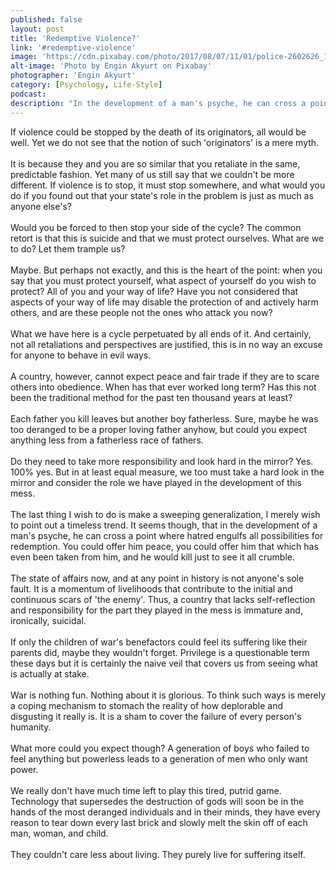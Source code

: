 ```yaml
---
published: false
layout: post
title: 'Redemptive Violence?'
link: '#redemptive-violence'
image: 'https://cdn.pixabay.com/photo/2017/08/07/11/01/police-2602626_1280.jpg'
alt-image: 'Photo by Engin Akyurt on Pixabay'
photographer: 'Engin Akyurt'
category: [Psychology, Life-Style]
podcast: 
description: "In the development of a man's psyche, he can cross a point where hatred engulfs all possibilities for redemption. You could offer him peace, you could offer him that which has even been taken from him and he would still kill just to see it all crumble. "
---
```


If violence could be stopped by the death of its originators, all would be well. Yet we do not see that the notion of such 'originators' is a mere myth.
<br>
<br>
It is because they and you are so similar that you retaliate in the same, predictable fashion. Yet many of us still say that we couldn't be more different. If violence is to stop, it must stop somewhere, and what would you do if you found out that your state's role in the problem is just as much as anyone else's?
<br>
<br>
Would you be forced to then stop your side of the cycle? The common retort is that this is suicide and that we must protect ourselves. What are we to do? Let them trample us?
<br>
<br>
Maybe. But perhaps not exactly, and this is the heart of the point: when you say that you must protect yourself, what aspect of yourself do you wish to protect? All of you and your way of life? Have you not considered that aspects of your way of life may disable the protection of and actively harm others, and are these people not the ones who attack you now? 
<br>
<br>
What we have here is a cycle perpetuated by all ends of it. And certainly, not all retaliations and perspectives are justified, this is in no way an excuse for anyone to behave in evil ways. 
<br>
<br>
A country, however, cannot expect peace and fair trade if they are to scare others into obedience. When has that ever worked long term? Has this not been the traditional method for the past ten thousand years at least? 
<br>
<br>
Each father you kill leaves but another boy fatherless. Sure, maybe he was too deranged to be a proper loving father anyhow, but could you expect anything less from a fatherless race of fathers. 
<br>
<br>
Do they need to take more responsibility and look hard in the mirror? Yes. 100% yes. But in at least equal measure, we too must take a hard look in the mirror and consider the role we have played in the development of this mess.
<br>
<br>
The last thing I wish to do is make a sweeping generalization, I merely wish to point out a timeless trend. It seems though, that in the development of a man's psyche, he can cross a point where hatred engulfs all possibilities for redemption. You could offer him peace, you could offer him that which has even been taken from him, and he would kill just to see it all crumble. 
<br>
<br>
The state of affairs now, and at any point in history is not anyone's sole fault. It is a momentum of livelihoods that contribute to the initial and continuous scars of 'the enemy'. Thus, a country that lacks self-reflection and responsibility for the part they played in the mess is immature and, ironically, suicidal.
<br>
<br>
If only the children of war's benefactors could feel its suffering like their parents did, maybe they wouldn't forget. Privilege is a questionable term these days but it is certainly the naive veil that covers us from seeing what is actually at stake.
<br>
<br>
War is nothing fun. Nothing about it is glorious. To think such ways is merely a coping mechanism to stomach the reality of how deplorable and disgusting it really is. It is a sham to cover the failure of every person's humanity.
<br>
<br>
What more could you expect though? A generation of boys who failed to feel anything but powerless leads to a generation of men who only want power. 
<br>
<br>
We really don't have much time left to play this tired, putrid game. Technology that supersedes the destruction of gods will soon be in the hands of the most deranged individuals and in their minds, they have every reason to tear down every last brick and slowly melt the skin off of each man, woman, and child. 
<br>
<br>
They couldn't care less about living. They purely live for suffering itself. 